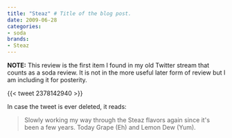 ```yaml
---
title: "Steaz" # Title of the blog post.
date: 2009-06-28
categories:
- soda
brands:
- Steaz
---
```


**NOTE:** This review is the first item I found in my old Twitter stream that counts as a soda review. It is not in the more useful later form of review but I am including it for posterity.

{{< tweet 2378142940 >}}

In case the tweet is ever deleted, it reads:
> Slowly working my way through the Steaz flavors again since it's been a few years. Today Grape (Eh) and Lemon Dew (Yum).
